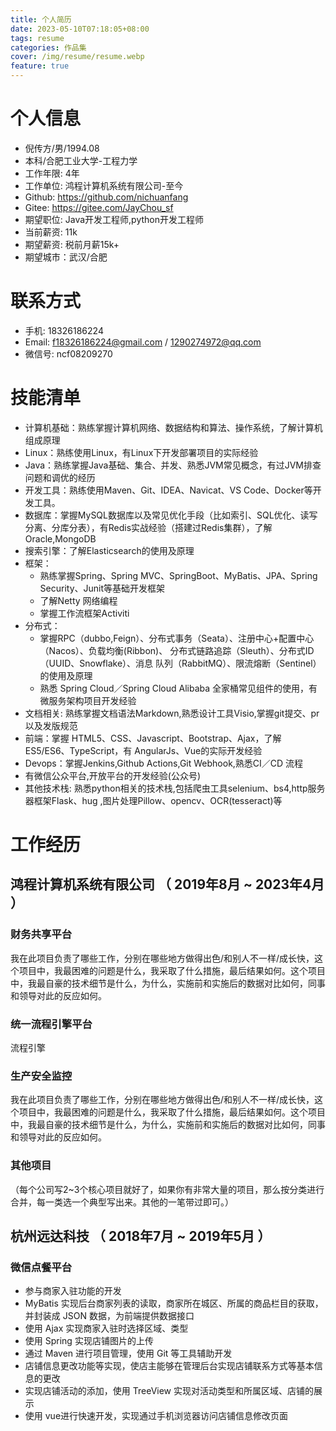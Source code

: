 ```yaml
---
title: 个人简历
date: 2023-05-10T07:18:05+08:00
tags: resume
categories: 作品集
cover: /img/resume/resume.webp
feature: true
---
```




# 个人信息

* 倪传方/男/1994.08
* 本科/合肥工业大学-工程力学
* 工作年限: 4年
* 工作单位: 鸿程计算机系统有限公司-至今
* Github: <https://github.com/nichuanfang>
* Gitee: <https://gitee.com/JayChou_sf>
* 期望职位: Java开发工程师,python开发工程师
* 当前薪资: 11k
* 期望薪资: 税前月薪15k+
* 期望城市：武汉/合肥

# 联系方式

* 手机: 18326186224
* Email: f18326186224@gmail.com / 1290274972@qq.com
* 微信号: ncf08209270

# 技能清单

* 计算机基础：熟练掌握计算机网络、数据结构和算法、操作系统，了解计算机组成原理
* Linux：熟练使用Linux，有Linux下开发部署项目的实际经验
* Java：熟练掌握Java基础、集合、并发、熟悉JVM常见概念，有过JVM排查问题和调优的经历
* 开发工具：熟练使用Maven、Git、IDEA、Navicat、VS Code、Docker等开发工具。
* 数据库：掌握MySQL数据库以及常见优化手段（比如索引、SQL优化、读写分离、分库分表），有Redis实战经验（搭建过Redis集群），了解Oracle,MongoDB
* 搜索引擎：了解Elasticsearch的使用及原理
* 框架：
  * 熟练掌握Spring、Spring MVC、SpringBoot、MyBatis、JPA、Spring Security、Junit等基础开发框架
  * 了解Netty 网络编程
  * 掌握工作流框架Activiti
* 分布式：
  * 掌握RPC（dubbo,Feign）、分布式事务（Seata）、注册中心+配置中心（Nacos）、负载均衡(Ribbon)、 分布式链路追踪（Sleuth）、分布式ID（UUID、Snowflake）、消息 队列（RabbitMQ）、限流熔断（Sentinel）的使用及原理
  * 熟悉 Spring Cloud／Spring Cloud Alibaba 全家桶常见组件的使用，有微服务架构项目开发经验
* 文档相关:  熟练掌握文档语法Markdown,熟悉设计工具Visio,掌握git提交、pr以及发版规范
* 前端：掌握 HTML5、CSS、Javascript、Bootstrap、Ajax，了解ES5/ES6、TypeScript，有 AngularJs、Vue的实际开发经验
* Devops：掌握Jenkins,Github Actions,Git Webhook,熟悉CI／CD 流程
* 有微信公众平台,开放平台的开发经验(公众号)
* 其他技术栈: 熟悉python相关的技术栈,包括爬虫工具selenium、bs4,http服务器框架Flask、hug ,图片处理Pillow、opencv、OCR(tesseract)等

# 工作经历

## 鸿程计算机系统有限公司 （ 2019年8月 ~ 2023年4月 ）

### 财务共享平台

我在此项目负责了哪些工作，分别在哪些地方做得出色/和别人不一样/成长快，这个项目中，我最困难的问题是什么，我采取了什么措施，最后结果如何。这个项目中，我最自豪的技术细节是什么，为什么，实施前和实施后的数据对比如何，同事和领导对此的反应如何。

### 统一流程引擎平台

流程引擎

### 生产安全监控

我在此项目负责了哪些工作，分别在哪些地方做得出色/和别人不一样/成长快，这个项目中，我最困难的问题是什么，我采取了什么措施，最后结果如何。这个项目中，我最自豪的技术细节是什么，为什么，实施前和实施后的数据对比如何，同事和领导对此的反应如何。

### 其他项目

（每个公司写2~3个核心项目就好了，如果你有非常大量的项目，那么按分类进行合并，每一类选一个典型写出来。其他的一笔带过即可。）

## 杭州远达科技 （ 2018年7月 ~ 2019年5月 ）

### 微信点餐平台

* 参与商家入驻功能的开发
* MyBatis 实现后台商家列表的读取，商家所在城区、所属的商品栏目的获取，并封装成 JSON 数据，为前端提供数据接口
* 使用 Ajax 实现商家入驻时选择区域、类型
* 使用 Spring 实现店铺图片的上传
* 通过 Maven 进行项目管理，使用 Git 等工具辅助开发
* 店铺信息更改功能等实现，使店主能够在管理后台实现店铺联系方式等基本信息的更改
* 实现店铺活动的添加，使用 TreeView 实现对活动类型和所属区域、店铺的展示
* 使用 vue进行快速开发，实现通过手机浏览器访问店铺信息修改页面
